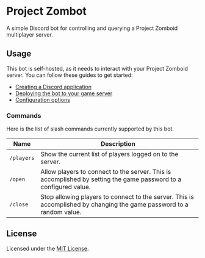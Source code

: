 # Project Zombot

A simple Discord bot for controlling and querying a Project Zomboid multiplayer server.

## Usage

This bot is self-hosted, as it needs to interact with your Project Zomboid server. You can follow these guides to get started:
- [Creating a Discord application](docs/creating-discord-application.md)
- [Deploying the bot to your game server](docs/deploying-to-server.md)
- [Configuration options](docs/configuration-options.md)

### Commands

Here is the list of slash commands currently supported by this bot.

| Name       | Description                                                                                                           |
|------------|-----------------------------------------------------------------------------------------------------------------------|
| `/players` | Show the current list of players logged on to the server.                                                             |
| `/open`    | Allow players to connect to the server. This is accomplished by setting the game password to a configured value.      |
| `/close`   | Stop allowing players to connect to the server. This is accomplished by changing the game password to a random value. |

## License

Licensed under the [MIT License](LICENSE).
